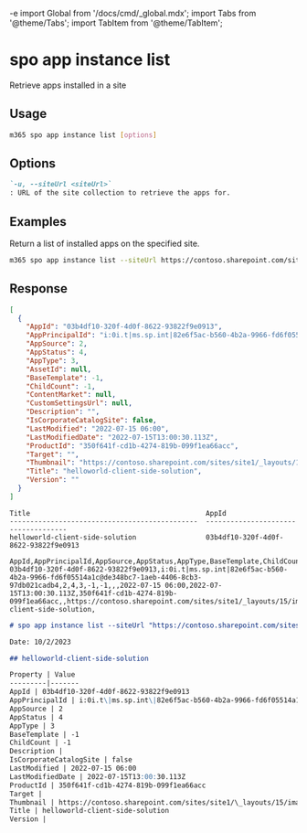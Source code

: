 -e <!-- DISCLAIMER: All secrets, passwords, and sensitive values in this document are examples only and not real credentials. -->
import Global from '/docs/cmd/_global.mdx';
import Tabs from '@theme/Tabs';
import TabItem from '@theme/TabItem';

# spo app instance list

Retrieve apps installed in a site

## Usage

```sh
m365 spo app instance list [options]
```

## Options

```md definition-list
`-u, --siteUrl <siteUrl>`
: URL of the site collection to retrieve the apps for.
```

<Global />

## Examples

Return a list of installed apps on the specified site.

```sh
m365 spo app instance list --siteUrl https://contoso.sharepoint.com/sites/site1
```

## Response

<Tabs>
  <TabItem value="JSON">

  ```json
  [
    {
      "AppId": "03b4df10-320f-4d0f-8622-93822f9e0913",
      "AppPrincipalId": "i:0i.t|ms.sp.int|82e6f5ac-b560-4b2a-9966-fd6f05514a1c@de348bc7-1aeb-4406-8cb3-97db021cadb4",
      "AppSource": 2,
      "AppStatus": 4,
      "AppType": 3,
      "AssetId": null,
      "BaseTemplate": -1,
      "ChildCount": -1,
      "ContentMarket": null,
      "CustomSettingsUrl": null,
      "Description": "",
      "IsCorporateCatalogSite": false,
      "LastModified": "2022-07-15 06:00",
      "LastModifiedDate": "2022-07-15T13:00:30.113Z",
      "ProductId": "350f641f-cd1b-4274-819b-099f1ea66acc",
      "Target": "",
      "Thumbnail": "https://contoso.sharepoint.com/sites/site1/_layouts/15/images/spstorefrontappdefault.96x96x32.png",
      "Title": "helloworld-client-side-solution",
      "Version": ""
    }
  ]
  ```

  </TabItem>
  <TabItem value="Text">

  ```text
  Title                                           AppId
  ----------------------------------------------  ------------------------------------
  helloworld-client-side-solution                 03b4df10-320f-4d0f-8622-93822f9e0913
  ```

  </TabItem>
  <TabItem value="CSV">

  ```csv
  AppId,AppPrincipalId,AppSource,AppStatus,AppType,BaseTemplate,ChildCount,Description,IsCorporateCatalogSite,LastModified,LastModifiedDate,ProductId,Target,Thumbnail,Title,Version
  03b4df10-320f-4d0f-8622-93822f9e0913,i:0i.t|ms.sp.int|82e6f5ac-b560-4b2a-9966-fd6f05514a1c@de348bc7-1aeb-4406-8cb3-97db021cadb4,2,4,3,-1,-1,,,2022-07-15 06:00,2022-07-15T13:00:30.113Z,350f641f-cd1b-4274-819b-099f1ea66acc,,https://contoso.sharepoint.com/sites/site1/_layouts/15/images/spstorefrontappdefault.96x96x32.png,helloworld-client-side-solution,
  ```

  </TabItem>
  <TabItem value="Markdown">

  ```md
  # spo app instance list --siteUrl "https://contoso.sharepoint.com/sites/site1"

  Date: 10/2/2023

  ## helloworld-client-side-solution

  Property | Value
  ---------|-------
  AppId | 03b4df10-320f-4d0f-8622-93822f9e0913
  AppPrincipalId | i:0i.t\|ms.sp.int\|82e6f5ac-b560-4b2a-9966-fd6f05514a1c@de348bc7-1aeb-4406-8cb3-97db021cadb4
  AppSource | 2
  AppStatus | 4
  AppType | 3
  BaseTemplate | -1
  ChildCount | -1
  Description |
  IsCorporateCatalogSite | false
  LastModified | 2022-07-15 06:00
  LastModifiedDate | 2022-07-15T13:00:30.113Z
  ProductId | 350f641f-cd1b-4274-819b-099f1ea66acc
  Target |
  Thumbnail | https://contoso.sharepoint.com/sites/site1/\_layouts/15/images/spstorefrontappdefault.96x96x32.png
  Title | helloworld-client-side-solution
  Version |
  ```

  </TabItem>
</Tabs>
